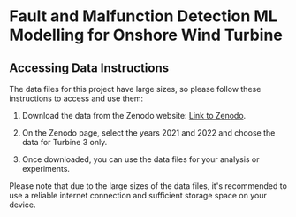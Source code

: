# Fault and Malfunction Detection ML Modelling for Onshore Wind Turbine

## Accessing Data Instructions

The data files for this project have large sizes, so please follow these instructions to access and use them:

1. Download the data from the Zenodo website: [Link to Zenodo](https://zenodo.org/records/8252025).

2. On the Zenodo page, select the years 2021 and 2022 and choose the data for Turbine 3 only.

3. Once downloaded, you can use the data files for your analysis or experiments.

Please note that due to the large sizes of the data files, it's recommended to use a reliable internet connection and sufficient storage space on your device.
